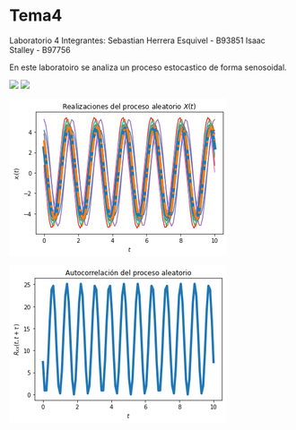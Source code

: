 # Tema4
Laboratorio 4
Integrantes: 
Sebastian Herrera Esquivel - B93851
Isaac Stalley - B97756

En este laboratoiro se analiza un proceso estocastico de forma senosoidal.

<img src="https://render.githubusercontent.com/render/math?math=e^{i \pi} = -1">

<img src="https://render.githubusercontent.com/render/math?math=%24%24%0AX(t)%3DC%20%5Ccos%20(%5COmega%20t%2B%5CTheta)%0A%24%24">

![x(t)](x(t).png)

![Rxx(t, t + tau)](Rxx.png)
